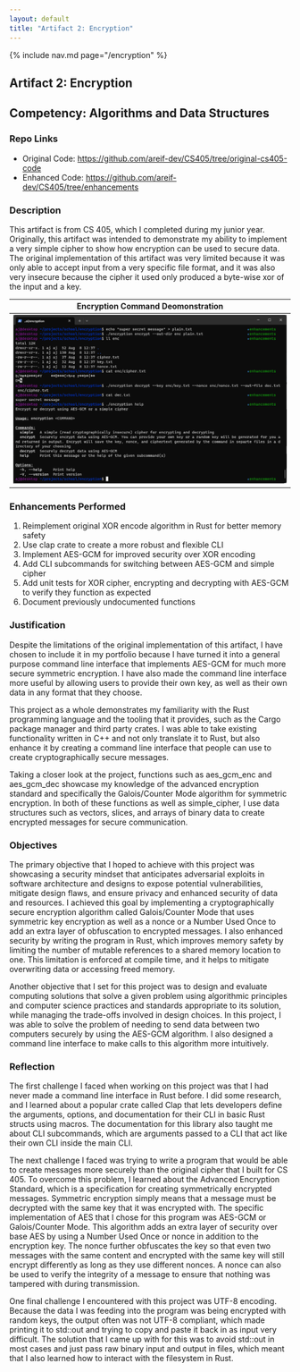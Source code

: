 ```yaml
---
layout: default
title: "Artifact 2: Encryption"
---
```


{% include nav.md page="/encryption" %}

## Artifact 2: Encryption

## Competency: Algorithms and Data Structures

### Repo Links

- Original Code: <a href="https://github.com/areif-dev/CS405/tree/original-cs405-code" target="_blank">https://github.com/areif-dev/CS405/tree/original-cs405-code</a>
- Enhanced Code: <a href="https://github.com/areif-dev/CS405/tree/enhancements" target="_blank">https://github.com/areif-dev/CS405/tree/enhancements</a>

### Description

This artifact is from CS 405, which I completed during my junior year. Originally, this artifact was intended to demonstrate my ability to implement a very simple cipher to show how encryption can be used to secure data. The original implementation of this artifact was very limited because it was only able to accept input from a very specific file format, and it was also very insecure because the cipher it used only produced a byte-wise xor of the input and a key.

|                   Encryption Command Deomonstration                   |
| :-------------------------------------------------------------------: |
| ![encryption_command_demonstration](/assets/imgs/encryption_demo.png) |

### Enhancements Performed

1. Reimplement original XOR encode algorithm in Rust for better memory safety
2. Use clap crate to create a more robust and flexible CLI
3. Implement AES-GCM for improved security over XOR encoding
4. Add CLI subcommands for switching between AES-GCM and simple cipher
5. Add unit tests for XOR cipher, encrypting and decrypting with AES-GCM to verify they function as expected
6. Document previously undocumented functions

### Justification

Despite the limitations of the original implementation of this artifact, I have chosen to include it in my portfolio because I have turned it into a general purpose command line interface that implements AES-GCM for much more secure symmetric encryption. I have also made the command line interface more useful by allowing users to provide their own key, as well as their own data in any format that they choose.

This project as a whole demonstrates my familiarity with the Rust programming language and the tooling that it provides, such as the Cargo package manager and third party crates. I was able to take existing functionality written in C++ and not only translate it to Rust, but also enhance it by creating a command line interface that people can use to create cryptographically secure messages.

Taking a closer look at the project, functions such as aes_gcm_enc and aes_gcm_dec showcase my knowledge of the advanced encryption standard and specifically the Galois/Counter Mode algorithm for symmetric encryption. In both of these functions as well as simple_cipher, I use data structures such as vectors, slices, and arrays of binary data to create encrypted messages for secure communication.

### Objectives

The primary objective that I hoped to achieve with this project was showcasing a security mindset that anticipates adversarial exploits in software architecture and designs to expose potential vulnerabilities, mitigate design flaws, and ensure privacy and enhanced security of data and resources. I achieved this goal by implementing a cryptographically secure encryption algorithm called Galois/Counter Mode that uses symmetric key encryption as well as a nonce or a Number Used Once to add an extra layer of obfuscation to encrypted messages. I also enhanced security by writing the program in Rust, which improves memory safety by limiting the number of mutable references to a shared memory location to one. This limitation is enforced at compile time, and it helps to mitigate overwriting data or accessing freed memory.

Another objective that I set for this project was to design and evaluate computing solutions that solve a given problem using algorithmic principles and computer science practices and standards appropriate to its solution, while managing the trade-offs involved in design choices. In this project, I was able to solve the problem of needing to send data between two computers securely by using the AES-GCM algorithm. I also designed a command line interface to make calls to this algorithm more intuitively.

### Reflection

The first challenge I faced when working on this project was that I had never made a command line interface in Rust before. I did some research, and I learned about a popular crate called Clap that lets developers define the arguments, options, and documentation for their CLI in basic Rust structs using macros. The documentation for this library also taught me about CLI subcommands, which are arguments passed to a CLI that act like their own CLI inside the main CLI.

The next challenge I faced was trying to write a program that would be able to create messages more securely than the original cipher that I built for CS 405. To overcome this problem, I learned about the Advanced Encryption Standard, which is a specification for creating symmetrically encrypted messages. Symmetric encryption simply means that a message must be decrypted with the same key that it was encrypted with. The specific implementation of AES that I chose for this program was AES-GCM or Galois/Counter Mode. This algorithm adds an extra layer of security over base AES by using a Number Used Once or nonce in addition to the encryption key. The nonce further obfuscates the key so that even two messages with the same content and encrypted with the same key will still encrypt differently as long as they use different nonces. A nonce can also be used to verify the integrity of a message to ensure that nothing was tampered with during transmission.

One final challenge I encountered with this project was UTF-8 encoding. Because the data I was feeding into the program was being encrypted with random keys, the output often was not UTF-8 compliant, which made printing it to std::out and trying to copy and paste it back in as input very difficult. The solution that I came up with for this was to avoid std::out in most cases and just pass raw binary input and output in files, which meant that I also learned how to interact with the filesystem in Rust.
